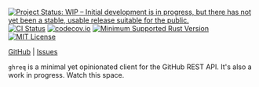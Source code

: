 [![Project Status: WIP – Initial development is in progress, but there has not yet been a stable, usable release suitable for the public.](https://www.repostatus.org/badges/latest/wip.svg)](https://www.repostatus.org/#wip)
[![CI Status](https://github.com/jwodder/ghreq/actions/workflows/test.yml/badge.svg)](https://github.com/jwodder/ghreq/actions/workflows/test.yml)
[![codecov.io](https://codecov.io/gh/jwodder/ghreq/branch/main/graph/badge.svg)](https://codecov.io/gh/jwodder/ghreq)
[![Minimum Supported Rust Version](https://img.shields.io/badge/MSRV-1.79-orange)](https://www.rust-lang.org)
[![MIT License](https://img.shields.io/github/license/jwodder/ghreq.svg)](https://opensource.org/licenses/MIT)

[GitHub](https://github.com/jwodder/ghreq) | [Issues](https://github.com/jwodder/ghreq/issues)

`ghreq` is a minimal yet opinionated client for the GitHub REST API.  It's also
a work in progress.  Watch this space.
